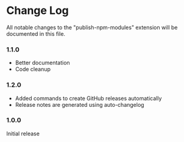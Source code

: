 # Change Log

All notable changes to the "publish-npm-modules" extension will be documented in this file.

### 1.1.0

- Better documentation
- Code cleanup

### 1.2.0

- Added commands to create GitHub releases automatically
- Release notes are generated using auto-changelog

### 1.0.0

Initial release
